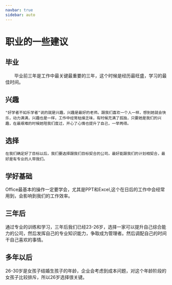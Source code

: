 ```yaml
---
navbar: true
sidebar: auto
---
```


# 职业的一些建议

## 毕业

　　毕业前三年是工作中最关键最重要的三年，这个时候是经历最旺盛，学习的最佳时间。 

## 兴趣
 
	"好学者不如乐学者"说的就是兴趣，兴趣是最好的老师。跟我们喜欢一个人一样，想到她就会快乐，动力满满，兴趣也是一样，工作中经常枯燥乏味，有时候充满了孤独，只要她是我们的兴趣，在最艰难的时候她陪我们度过，开心了心情也提升了自己，一举两得。

## 选择

    在我们确定好了目标以后，我们要选择跟我们目标契合的公司，最好能跟我们的计划相契合，最好是有专业的人带我们。
	
## 学好基础

   Office最基本的操作一定要学会，尤其是PPT和Excel,这个在日后的工作中会经常用到，会影响到我们的工作效率。
	
## 三年后
   
   通过专业的训练和学习，三年后我们已经23-26岁，选择一家可以提升自己综合能力的公司，然后发挥自己的专业知识能力，争取成为管理者。然后调配自己的时间干自己喜欢的事情。
   
## 多年以后

   26-30岁是女孩子结婚生孩子的年龄，企业会考虑到成本问题，对这个年龄阶段的女孩子比较排斥，所以26岁选择很关键。